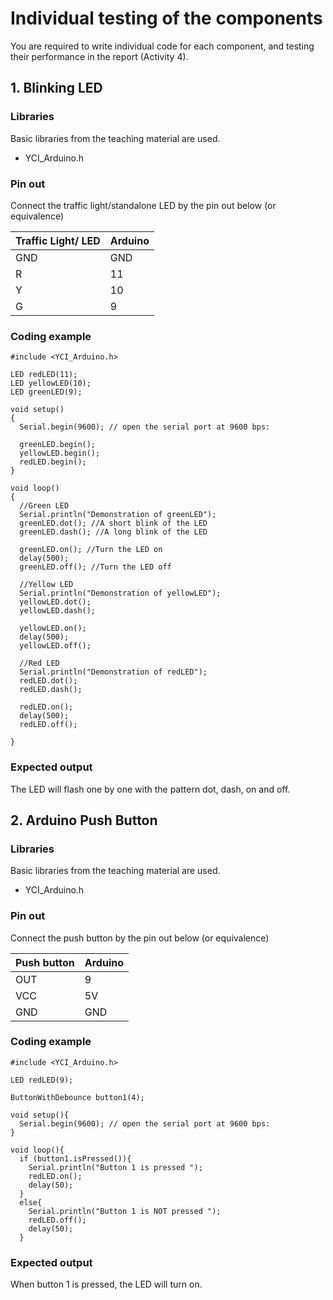 # Individual testing of the components

You are required to write individual code for each component, and testing their performance in the report (Activity 4).

## 1. Blinking LED

### Libraries

Basic libraries from the teaching material are used.

- YCI_Arduino.h

### Pin out

Connect the traffic light/standalone LED by the pin out below (or equivalence)

| Traffic Light/ LED | Arduino |
| ------------------ | ------- |
| GND                | GND     |
| R                  | 11      |
| Y                  | 10      |
| G                  | 9       |

### Coding example

```arduino
#include <YCI_Arduino.h>

LED redLED(11);
LED yellowLED(10);
LED greenLED(9);

void setup()
{
  Serial.begin(9600); // open the serial port at 9600 bps:

  greenLED.begin();
  yellowLED.begin();
  redLED.begin();
}

void loop()
{
  //Green LED
  Serial.println("Demonstration of greenLED");
  greenLED.dot(); //A short blink of the LED
  greenLED.dash(); //A long blink of the LED

  greenLED.on(); //Turn the LED on
  delay(500);
  greenLED.off(); //Turn the LED off

  //Yellow LED
  Serial.println("Demonstration of yellowLED");
  yellowLED.dot();
  yellowLED.dash();

  yellowLED.on();
  delay(500);
  yellowLED.off();

  //Red LED
  Serial.println("Demonstration of redLED");
  redLED.dot();
  redLED.dash();

  redLED.on();
  delay(500);
  redLED.off();

}
```

### Expected output

The LED will flash one by one with the pattern dot, dash, on and off.

## 2. Arduino Push Button

### Libraries

Basic libraries from the teaching material are used.

- YCI_Arduino.h

### Pin out

Connect the push button by the pin out below (or equivalence)

| Push button | Arduino |
| ----------- | ------- |
| OUT         | 9       |
| VCC         | 5V      |
| GND         | GND     |

### Coding example

```arduino
#include <YCI_Arduino.h>

LED redLED(9);

ButtonWithDebounce button1(4);

void setup(){
  Serial.begin(9600); // open the serial port at 9600 bps:
}

void loop(){
  if (button1.isPressed()){
    Serial.println("Button 1 is pressed ");
    redLED.on();
    delay(50);
  }
  else{
    Serial.println("Button 1 is NOT pressed ");
    redLED.off();
    delay(50);
  }
```

### Expected output

When button 1 is pressed, the LED will turn on.


